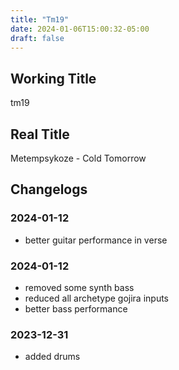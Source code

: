 ```yaml
---
title: "Tm19"
date: 2024-01-06T15:00:32-05:00
draft: false
---
```


## Working Title

tm19

## Real Title

Metempsykoze - Cold Tomorrow

## Changelogs

### 2024-01-12

- better guitar performance in verse

### 2024-01-12

- removed some synth bass
- reduced all archetype gojira inputs
- better bass performance


### 2023-12-31

- added drums
